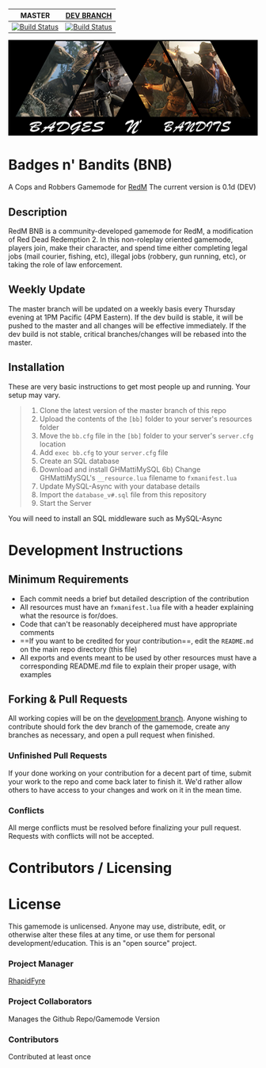 | MASTER | [DEV BRANCH](https://github.com/rhapidfyre/Badges-n-Bandits/tree/dev) |
|---------|--------|
|[![Build Status](https://travis-ci.com/rhapidfyre/Badges-n-Bandits.svg?branch=master)](https://travis-ci.com/rhapidfyre/Badges-n-Bandits)|[![Build Status](https://travis-ci.com/rhapidfyre/Badges-n-Bandits.svg?branch=dev)](https://travis-ci.com/rhapidfyre/Badges-n-Bandits)|

![](git_banner.jpg)

# Badges n' Bandits (BNB)
A Cops and Robbers Gamemode for [RedM](https://redm.gg/)
The current version is 0.1d (DEV)

## Description
RedM BNB is a community-developed gamemode for RedM, a modification of Red Dead Redemption 2. In this non-roleplay oriented gamemode, players join, make their character, and spend time either completing legal jobs (mail courier, fishing, etc), illegal jobs (robbery, gun running, etc), or taking the role of law enforcement.

## Weekly Update
The master branch will be updated on a weekly basis every Thursday evening at 1PM Pacific (4PM Eastern).
If the dev build is stable, it will be pushed to the master and all changes will be effective immediately.
If the dev build is not stable, critical branches/changes will be rebased into the master.

## Installation
These are very basic instructions to get most people up and running. Your setup may vary.
>1) Clone the latest version of the master branch of this repo
>2) Upload the contents of the `[bb]` folder to your server's resources folder
>3) Move the `bb.cfg` file in the `[bb]` folder to your server's `server.cfg` location
>4) Add `exec bb.cfg` to your `server.cfg` file
>5) Create an SQL database
>6) Download and install GHMattiMySQL
>6b) Change GHMattiMySQL's `__resource.lua` filename to `fxmanifest.lua`
>7) Update MySQL-Async with your database details
>8) Import the `database_v#.sql` file from this repository
>9) Start the Server

You will need to install an SQL middleware such as MySQL-Async

# Development Instructions

## Minimum Requirements
* Each commit needs a brief but detailed description of the contribution
* All resources must have an `fxmanifest.lua` file with a header explaining what the resource is for/does.
* Code that can't be reasonably deceiphered must have appropriate comments
* ==If you want to be credited for your contribution==, edit the `README.md` on the main repo directory (this file)
* All exports and events meant to be used by other resources must have a corresponding README.md file to explain their proper usage, with examples

## Forking & Pull Requests
All working copies will be on the [development branch](https://github.com/rhapidfyre/Badges-n-Bandits/tree/dev). Anyone wishing to contribute should fork the dev branch of the gamemode, create any branches as necessary, and open a pull request when finished.

### Unfinished Pull Requests
If your done working on your contribution for a decent part of time, submit your work to the repo and come back later to finish it. We'd rather allow others to have access to your changes and work on it in the mean time.

### Conflicts
All merge conflicts must be resolved before finalizing your pull request.
Requests with conflicts will not be accepted.

# Contributors / Licensing

# License
This gamemode is unlicensed. Anyone may use, distribute, edit, or otherwise alter these files at any time, or use them for personal development/education. This is an "open source" project.

### Project Manager
[RhapidFyre](https://github.com/rhapidfyre)

### Project Collaborators
Manages the Github Repo/Gamemode Version

### Contributors
Contributed at least once

